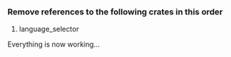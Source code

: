 ### Remove references to the following crates in this order

1. language_selector

Everything is now working...
